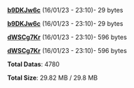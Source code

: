 [**b9DKJw6c**](/data/b9DKJw6c.txt) (16/01/23 - 23:10)- 29 bytes

[**b9DKJw6c**](/data/b9DKJw6c.txt) (16/01/23 - 23:10)- 29 bytes

[**dWSCg7Kr**](/data/dWSCg7Kr.txt) (16/01/23 - 23:10)- 596 bytes

[**dWSCg7Kr**](/data/dWSCg7Kr.txt) (16/01/23 - 23:10)- 596 bytes

**Total Datas**: 4780

**Total Size**: 29.82 MB / 29.8 MB